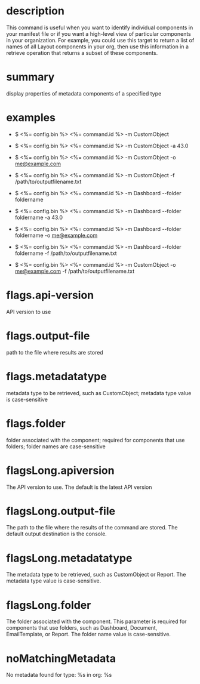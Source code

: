 # description

This command is useful when you want to identify individual components in your manifest file or if you want a high-level
view of particular components in your organization. For example, you could use this target to return a list of names of
all Layout components in your org, then use this information in a retrieve operation that returns a subset of these
components.

# summary

display properties of metadata components of a specified type

# examples

- $ <%= config.bin %> <%= command.id %> -m CustomObject

- $ <%= config.bin %> <%= command.id %> -m CustomObject -a 43.0

- $ <%= config.bin %> <%= command.id %> -m CustomObject -o me@example.com

- $ <%= config.bin %> <%= command.id %> -m CustomObject -f /path/to/outputfilename.txt

- $ <%= config.bin %> <%= command.id %> -m Dashboard --folder foldername

- $ <%= config.bin %> <%= command.id %> -m Dashboard --folder foldername -a 43.0

- $ <%= config.bin %> <%= command.id %> -m Dashboard --folder foldername -o me@example.com

- $ <%= config.bin %> <%= command.id %> -m Dashboard --folder foldername -f /path/to/outputfilename.txt

- $ <%= config.bin %> <%= command.id %> -m CustomObject -o me@example.com -f /path/to/outputfilename.txt

# flags.api-version

API version to use

# flags.output-file

path to the file where results are stored

# flags.metadatatype

metadata type to be retrieved, such as CustomObject; metadata type value is case-sensitive

# flags.folder

folder associated with the component; required for components that use folders; folder names are case-sensitive

# flagsLong.apiversion

The API version to use. The default is the latest API version

# flagsLong.output-file

The path to the file where the results of the command are stored. The default output destination is the console.

# flagsLong.metadatatype

The metadata type to be retrieved, such as CustomObject or Report. The metadata type value is case-sensitive.

# flagsLong.folder

The folder associated with the component. This parameter is required for components that use folders, such as Dashboard,
Document, EmailTemplate, or Report. The folder name value is case-sensitive.

# noMatchingMetadata

No metadata found for type: %s in org: %s
